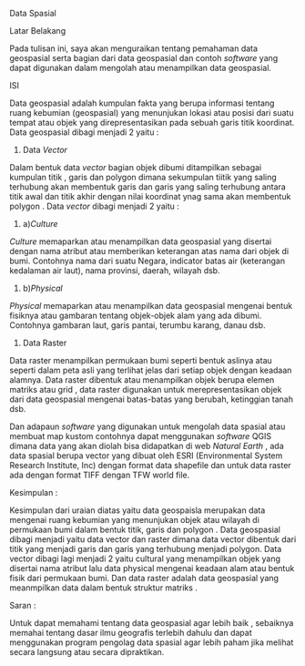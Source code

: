 Data Spasial

Latar Belakang

Pada tulisan ini, saya akan menguraikan tentang pemahaman data geospasial serta bagian dari data geospasial dan contoh _software_ yang dapat digunakan dalam mengolah atau menampilkan data geospasial.

ISI

Data geospasial adalah kumpulan fakta yang berupa informasi tentang ruang kebumian (geospasial) yang menunjukan lokasi atau posisi dari suatu tempat atau objek yang direpresentasikan pada sebuah garis titik koordinat. Data geospasial dibagi menjadi 2 yaitu :

1. Data _Vector_

Dalam bentuk data _vector_ bagian objek dibumi ditampilkan sebagai kumpulan titik , garis dan polygon dimana sekumpulan tiitik yang saling terhubung akan membentuk garis dan garis yang saling terhubung antara titik awal dan titik akhir dengan nilai koordinat ynag sama akan membentuk polygon . Data _vector_ dibagi menjadi 2 yaitu :

1. a)_Culture_

_Culture_ memaparkan atau menampilkan data geospasial yang disertai dengan nama atribut atau memberikan keterangan atas nama dari objek di bumi. Contohnya nama dari suatu Negara, indicator batas air (keterangan kedalaman air laut), nama provinsi, daerah, wilayah dsb.

1. b)_Physical_

_Physical_ memaparkan atau menampilkan data geospasial mengenai bentuk fisiknya atau gambaran tentang objek-objek alam yang ada dibumi. Contohnya gambaran laut, garis pantai, terumbu karang, danau dsb.

1. Data Raster

Data raster menampilkan permukaan bumi seperti bentuk aslinya atau seperti dalam peta asli yang terlihat jelas dari setiap objek dengan keadaan alamnya. Data raster dibentuk atau menampilkan objek berupa elemen matriks atau grid , data raster digunakan untuk merepresentasikan objek dari data geospasial mengenai batas-batas yang berubah, ketinggian tanah dsb.

Dan adapaun _software_ yang digunakan untuk mengolah data spasial atau membuat map kustom contohnya dapat menggunakan _software_ QGIS dimana data yang akan diolah bisa didapatkan di web _Natural Earth_ , ada data spasial berupa vector yang dibuat oleh ESRI (Environmental System Research Institute, Inc) dengan format data shapefile dan untuk data raster ada dengan format TIFF dengan TFW world file.

Kesimpulan :

Kesimpulan dari uraian diatas yaitu data geospaisla merupakan data mengenai ruang kebumian yang menunjukan objek atau wilayah di permukaan bumi dalam bentuk titik, garis dan polygon . Data geospasial dibagi menjadi yaitu data vector dan raster dimana data vector dibentuk dari titik yang menjadi garis dan garis yang terhubung menjadi polygon. Data vector dibagi lagi menjadi 2 yaitu cultural yang menampilkan objek yang disertai nama atribut lalu data physical mengenai keadaan alam atau bentuk fisik dari permukaan bumi. Dan data raster adalah data geospasial yang meanmpilkan data dalam bentuk struktur matriks .

Saran :

Untuk dapat memahami tentang data geospasial agar lebih baik , sebaiknya memahai tentang dasar ilmu geografis terlebih dahulu dan dapat menggunakan program pengolag data spasial agar lebih paham jika melihat secara langsung atau secara dipraktikan.
